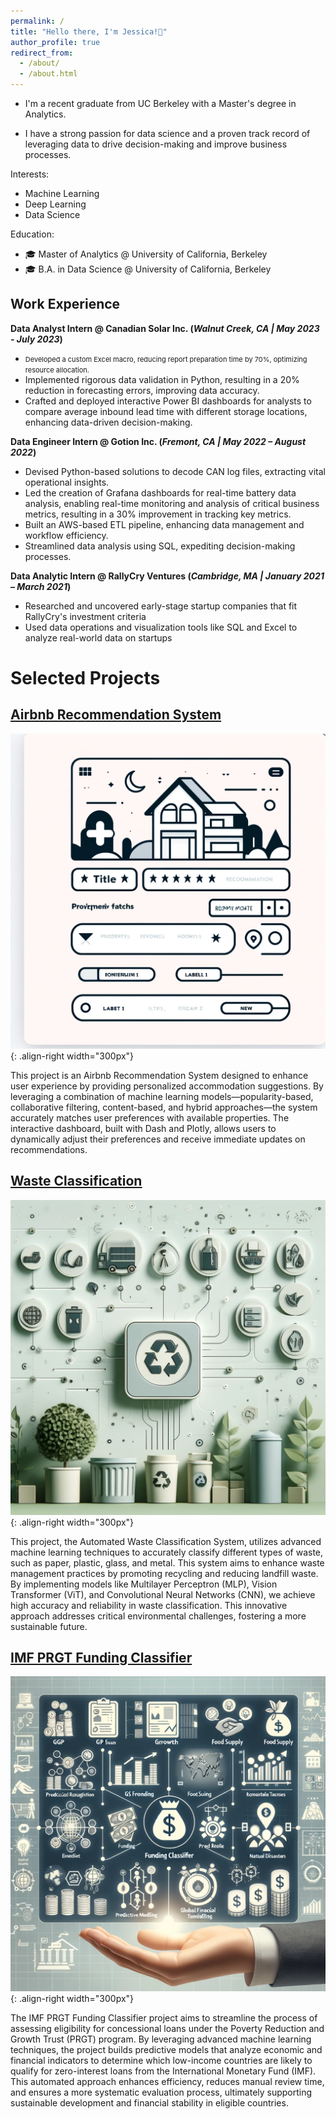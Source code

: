 ```yaml
---
permalink: /
title: "Hello there, I'm Jessica!💙"
author_profile: true
redirect_from: 
  - /about/
  - /about.html
---
```


- I'm a recent graduate from UC Berkeley with a Master's degree in Analytics. 

- I have a strong passion for data science and a proven track record of leveraging data to drive decision-making and improve business processes.

Interests:
- Machine Learning
- Deep Learning
- Data Science

Education:
- 🎓 Master of Analytics @ University of California, Berkeley
- 🎓 B.A. in Data Science @ University of California, Berkeley

## Work Experience
**Data Analyst Intern @ Canadian Solar Inc. (_Walnut Creek, CA | May 2023 - July 2023_)**
- <span style="font-size: 11px;">Developed a custom Excel macro, reducing report preparation time by 70%, optimizing resource allocation.</span>
- Implemented rigorous data validation in Python, resulting in a 20% reduction in forecasting errors, improving data accuracy.
- Crafted and deployed interactive Power BI dashboards for analysts to compare average inbound lead time with different storage locations, enhancing data-driven decision-making.

**Data Engineer Intern @ Gotion Inc. (_Fremont, CA | May 2022 – August 2022_)**
- Devised Python-based solutions to decode CAN log files, extracting vital operational insights.
- Led the creation of Grafana dashboards for real-time battery data analysis, enabling real-time monitoring and analysis of critical business metrics, resulting in a 30% improvement in tracking key metrics.
- Built an AWS-based ETL pipeline, enhancing data management and workflow efficiency.
- Streamlined data analysis using SQL, expediting decision-making processes.

**Data Analytic Intern @ RallyCry Ventures (_Cambridge, MA | January 2021 – March 2021_)**
- Researched and uncovered early-stage startup companies that fit RallyCry's investment criteria
- Used data operations and visualization tools like SQL and Excel to analyze real-world data on startups


Selected Projects
======
## [Airbnb Recommendation System](https://github.com/Jessicalllll/AirbnbRecommendation)
![pictures](images/airbnb.webp){: .align-right width="300px"}

This project is an Airbnb Recommendation System designed to enhance user experience by providing personalized accommodation suggestions. By leveraging a combination of machine learning models—popularity-based, collaborative filtering, content-based, and hybrid approaches—the system accurately matches user preferences with available properties. The interactive dashboard, built with Dash and Plotly, allows users to dynamically adjust their preferences and receive immediate updates on recommendations. 

## [Waste Classification](https://github.com/Jessicalllll/WasteClassification)
![pictures](images/Wasteclass.webp){: .align-right width="300px"}

This project, the Automated Waste Classification System, utilizes advanced machine learning techniques to accurately classify different types of waste, such as paper, plastic, glass, and metal. This system aims to enhance waste management practices by promoting recycling and reducing landfill waste. By implementing models like Multilayer Perceptron (MLP), Vision Transformer (ViT), and Convolutional Neural Networks (CNN), we achieve high accuracy and reliability in waste classification. This innovative approach addresses critical environmental challenges, fostering a more sustainable future.

## [IMF PRGT Funding Classifier](https://github.com/Jessicalllll/IMF_PRGT_Funding_Classifier)
![pictures](images/IMF.webp){: .align-right width="300px"}

The IMF PRGT Funding Classifier project aims to streamline the process of assessing eligibility for concessional loans under the Poverty Reduction and Growth Trust (PRGT) program. By leveraging advanced machine learning techniques, the project builds predictive models that analyze economic and financial indicators to determine which low-income countries are likely to qualify for zero-interest loans from the International Monetary Fund (IMF). This automated approach enhances efficiency, reduces manual review time, and ensures a more systematic evaluation process, ultimately supporting sustainable development and financial stability in eligible countries.

